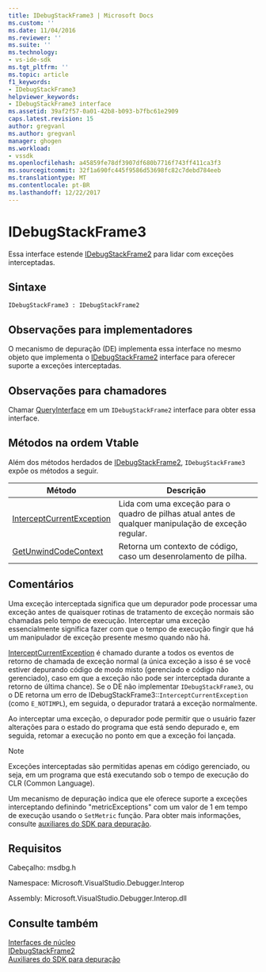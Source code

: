 ```yaml
---
title: IDebugStackFrame3 | Microsoft Docs
ms.custom: ''
ms.date: 11/04/2016
ms.reviewer: ''
ms.suite: ''
ms.technology:
- vs-ide-sdk
ms.tgt_pltfrm: ''
ms.topic: article
f1_keywords:
- IDebugStackFrame3
helpviewer_keywords:
- IDebugStackFrame3 interface
ms.assetid: 39af2f57-0a01-42b8-b093-b7fbc61e2909
caps.latest.revision: 15
author: gregvanl
ms.author: gregvanl
manager: ghogen
ms.workload:
- vssdk
ms.openlocfilehash: a45859fe78df3907df680b7716f743ff411ca3f3
ms.sourcegitcommit: 32f1a690fc445f9586d53698fc82c7debd784eeb
ms.translationtype: MT
ms.contentlocale: pt-BR
ms.lasthandoff: 12/22/2017
---
```

# <a name="idebugstackframe3"></a>IDebugStackFrame3
Essa interface estende [IDebugStackFrame2](../../../extensibility/debugger/reference/idebugstackframe2.md) para lidar com exceções interceptadas.  
  
## <a name="syntax"></a>Sintaxe  
  
```  
IDebugStackFrame3 : IDebugStackFrame2  
```  
  
## <a name="notes-for-implementers"></a>Observações para implementadores  
 O mecanismo de depuração (DE) implementa essa interface no mesmo objeto que implementa o [IDebugStackFrame2](../../../extensibility/debugger/reference/idebugstackframe2.md) interface para oferecer suporte a exceções interceptadas.  
  
## <a name="notes-for-callers"></a>Observações para chamadores  
 Chamar [QueryInterface](/cpp/atl/queryinterface) em um `IDebugStackFrame2` interface para obter essa interface.  
  
## <a name="methods-in-vtable-order"></a>Métodos na ordem Vtable  
 Além dos métodos herdados de [IDebugStackFrame2](../../../extensibility/debugger/reference/idebugstackframe2.md), `IDebugStackFrame3` expõe os métodos a seguir.  
  
|Método|Descrição|  
|------------|-----------------|  
|[InterceptCurrentException](../../../extensibility/debugger/reference/idebugstackframe3-interceptcurrentexception.md)|Lida com uma exceção para o quadro de pilhas atual antes de qualquer manipulação de exceção regular.|  
|[GetUnwindCodeContext](../../../extensibility/debugger/reference/idebugstackframe3-getunwindcodecontext.md)|Retorna um contexto de código, caso um desenrolamento de pilha.|  
  
## <a name="remarks"></a>Comentários  
 Uma exceção interceptada significa que um depurador pode processar uma exceção antes de quaisquer rotinas de tratamento de exceção normais são chamadas pelo tempo de execução. Interceptar uma exceção essencialmente significa fazer com que o tempo de execução fingir que há um manipulador de exceção presente mesmo quando não há.  
  
 [InterceptCurrentException](../../../extensibility/debugger/reference/idebugstackframe3-interceptcurrentexception.md) é chamado durante a todos os eventos de retorno de chamada de exceção normal (a única exceção a isso é se você estiver depurando código de modo misto (gerenciado e código não gerenciado), caso em que a exceção não pode ser interceptada durante a retorno de última chance). Se o DE não implementar `IDebugStackFrame3`, ou o DE retorna um erro de IDebugStackFrame3::`InterceptCurrentException` (como `E_NOTIMPL`), em seguida, o depurador tratará a exceção normalmente.  
  
 Ao interceptar uma exceção, o depurador pode permitir que o usuário fazer alterações para o estado do programa que está sendo depurado e, em seguida, retomar a execução no ponto em que a exceção foi lançada.  
  
> [!NOTE]
>  Exceções interceptadas são permitidas apenas em código gerenciado, ou seja, em um programa que está executando sob o tempo de execução do CLR (Common Language).  
  
 Um mecanismo de depuração indica que ele oferece suporte a exceções interceptando definindo "metricExceptions" com um valor de 1 em tempo de execução usando o `SetMetric` função. Para obter mais informações, consulte [auxiliares do SDK para depuração](../../../extensibility/debugger/reference/sdk-helpers-for-debugging.md).  
  
## <a name="requirements"></a>Requisitos  
 Cabeçalho: msdbg.h  
  
 Namespace: Microsoft.VisualStudio.Debugger.Interop  
  
 Assembly: Microsoft.VisualStudio.Debugger.Interop.dll  
  
## <a name="see-also"></a>Consulte também  
 [Interfaces de núcleo](../../../extensibility/debugger/reference/core-interfaces.md)   
 [IDebugStackFrame2](../../../extensibility/debugger/reference/idebugstackframe2.md)   
 [Auxiliares do SDK para depuração](../../../extensibility/debugger/reference/sdk-helpers-for-debugging.md)
